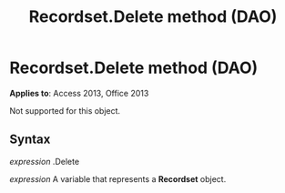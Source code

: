 ﻿---
title: Recordset.Delete method (DAO)
TOCTitle: Delete Method
ms:assetid: 310c0370-6f48-9e6b-ed1f-8d8133c52ed3
ms:mtpsurl: https://msdn.microsoft.com/library/Ff192282(v=office.15)
ms:contentKeyID: 48544043
ms.date: 09/18/2015
mtps_version: v=office.15
---

# Recordset.Delete method (DAO)


**Applies to**: Access 2013, Office 2013

Not supported for this object.

## Syntax

*expression* .Delete

*expression* A variable that represents a **Recordset** object.

